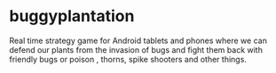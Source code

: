 buggyplantation
===============

Real time strategy game for Android tablets and phones where we can defend our plants from the invasion of bugs and fight them back with friendly bugs or poison , thorns, spike shooters and other things.